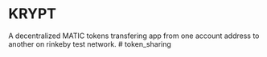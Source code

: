 # KRYPT
A decentralized MATIC tokens transfering app from one account address to another on rinkeby test network.
#   t o k e n _ s h a r i n g  
 